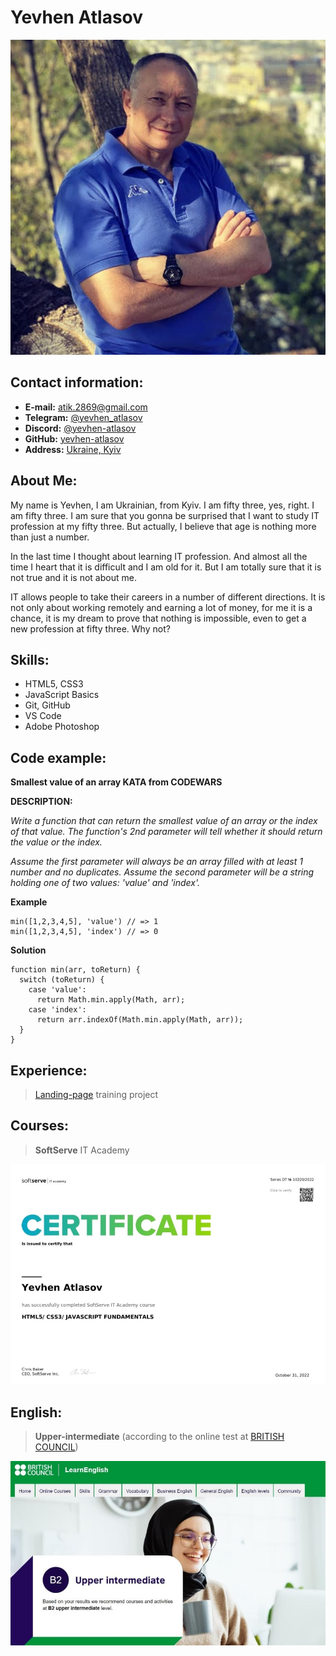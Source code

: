 # Yevhen Atlasov

![Avatar](./img/avatar.jpg)

## Contact information:

- **E-mail:** atik.2869@gmail.com
- **Telegram:** [@yevhen_atlasov](https://t.me/yevhen_atlasov)
- **Discord:** [@yevhen-atlasov](https://discordapp.com/users/1025067400405733437)
- **GitHub:** [yevhen-atlasov](https://github.com/yevhen-atlasov)
- **Address:** [Ukraine, Kyiv](https://goo.gl/maps/ULHoKPi7zTffnK5F8)

## About Me:

My name is Yevhen, I am Ukrainian, from Kyiv. I am fifty three, yes, right. I am fifty three. I am sure that you gonna be surprised that I want to study IT profession at my fifty three. But actually, I believe that age is nothing more than just a number.

In the last time I thought about learning IT profession. And almost all the time I heart that it is difficult and I am old for it. But I am totally sure that it is not true and it is not about me.

IT allows people to take their careers in a number of different directions. It is not only about working remotely and earning a lot of money, for me it is a chance, it is my dream to prove that nothing is impossible, even to get a new profession at fifty three. Why not?

## Skills:

- HTML5, CSS3
- JavaScript Basics
- Git, GitHub
- VS Code
- Adobe Photoshop

## Code example:

**Smallest value of an array KATA from CODEWARS**

**DESCRIPTION:**

_Write a function that can return the smallest value of an array or the index of that value. The function's 2nd parameter will tell whether it should return the value or the index._

_Assume the first parameter will always be an array filled with at least 1 number and no duplicates. Assume the second parameter will be a string holding one of two values: 'value' and 'index'._

**Example**

```
min([1,2,3,4,5], 'value') // => 1
min([1,2,3,4,5], 'index') // => 0
```

**Solution**

```
function min(arr, toReturn) {
  switch (toReturn) {
    case 'value':
      return Math.min.apply(Math, arr);
    case 'index':
      return arr.indexOf(Math.min.apply(Math, arr));
  }
}
```

## Experience:

> [Landing-page](https://yevhen-atlasov.github.io/717-landing-page/) training project

## Courses:

> **SoftServe** IT Academy

![Certificate](./img/certificate.jpg)

## English:

> **Upper-intermediate** (according to the online test at [BRITISH COUNCIL](https://learnenglish.britishcouncil.org/))

![Certificate](./img/certificate-2.jpg)
